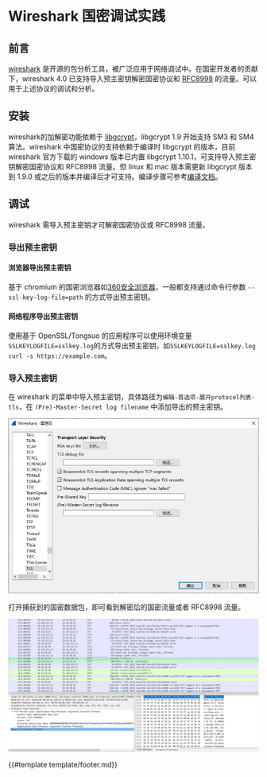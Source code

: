 # Wireshark 国密调试实践

## 前言

[wireshark](https://www.wireshark.org/) 是开源的包分析工具，被广泛应用于网络调试中。在国密开发者的贡献下，wireshark 4.0 已支持导入预主密钥解密国密协议和 [RFC8998](https://datatracker.ietf.org/doc/html/rfc8998) 的流量。可以用于上述协议的调试和分析。

## 安装

wireshark的加解密功能依赖于 [libgcrypt](https://git.gnupg.org/cgi-bin/gitweb.cgi?p=libgcrypt.git)，libgcrypt 1.9 开始支持 SM3 和 SM4 算法。wireshark 中国密协议的支持依赖于编译时 libgcrypt 的版本，目前 wireshark 官方下载的 windows 版本已内置 libgcrypt 1.10.1，可支持导入预主密钥解密国密协议和 RFC8998 流量。但 linux 和 mac 版本需更新 libgcrypt 版本到 1.9.0 或之后的版本并编译后才可支持。编译步骤可参考[编译文档](https://www.wireshark.org/docs/wsdg_html_chunked/ChapterSetup.html#ChSetupUNIX)。

## 调试

wireshark 需导入预主密钥才可解密国密协议或 RFC8998 流量。

### 导出预主密钥

#### 浏览器导出预主密钥

基于 chromium 的国密浏览器如[360安全浏览器](https://browser.360.net/gc/)，一般都支持通过命令行参数 `--ssl-key-log-file=path` 的方式导出预主密钥。

#### 网络程序导出预主密钥

使用基于 OpenSSL/Tongsuo 的应用程序可以使用环境变量`SSLKEYLOGFILE=sslkey.log`的方式导出预主密钥，如`SSLKEYLOGFILE=sslkey.log curl -s https://example.com`。

### 导入预主密钥

在 wireshark 的菜单中导入预主密钥，具体路径为`编辑-首选项-展开protocol列表-tls`，在 `(Pre)-Master-Secret log filename` 中添加导出的预主密钥。

![wireshark import](images/wireshark-import.jpg)

打开捕获到的国密数据包，即可看到解密后的国密流量或者 RFC8998 流量。

![wireshark decrypt](images/wireshark-decrypt.jpg)

{{#template template/footer.md}}
